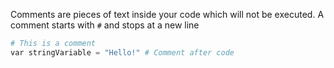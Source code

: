 Comments are pieces of text inside your code which will not be executed.
A comment starts with `#` and stops at a new line

```python
# This is a comment
var stringVariable = "Hello!" # Comment after code
```
